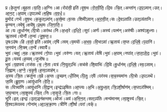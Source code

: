 

  
प्र।के॒तुना॑।बृ॒ह॒ता।या॒ति॒।अ॒ग्निः।आ।रोद॑सी॒ इति॑।वृ॒ष॒भः।रो॒र॒वी॒ति॒।दि॒वः।चि॒त्।अन्ता॑न्।उ॒प॒ऽमान्।उत्।आ॒न॒ट्।अ॒पाम्।उ॒पऽस्थे॑।म॒हि॒षः।व॒व॒र्ध॒॥  
मु॒मोद॑।गर्भः॑।वृ॒ष॒भः।क॒कुत्ऽमा॑न्।अ॒स्रे॒मा।व॒त्सः।शिमी॑ऽवान्।अ॒रा॒वी॒त्।सः।दे॒वऽता॑ति।उत्ऽय॑तानि।कृ॒ण्वन्।स्वेषु॑।क्षये॑षु।प्र॒थ॒मः।जि॒गा॒ति॒॥  
आ।यः।मू॒र्धान॑म्।पि॒त्रोः।अर॑ब्ध।नि।अ॒ध्व॒रे।द॒धि॒रे॒।सूरः॑।अर्णः॑।अस्य॑।पत्म॑न्।अरु॑षीः।अश्व॑ऽबुध्नाः।ऋ॒तस्य॑।योनौ॑।त॒न्वः॑।जु॒ष॒न्त॒॥  
उ॒षःऽउ॑षः।हि।व॒सो॒ इति॑।अग्र॑म्।एषि॑।त्वम्।य॒मयोः॑।अ॒भ॒वः॒।वि॒भाऽवा॑।ऋ॒ताय॑।स॒प्त।द॒धि॒षे॒।प॒दानि॑।ज॒नय॑न्।मि॒त्रम्।त॒न्वे॑।स्वायै॑॥  
भुवः॑।चक्षुः॑।म॒हः।ऋ॒तस्य॑।गो॒पाः।भुवः॑।वरु॑णः।यत्।ऋ॒ताय॑।वेषि॑।भुवः॑।अ॒पाम्।नपा॑त्।जा॒त॒ऽवे॒दः॒।भुवः॑।दू॒तः।यस्य॑।ह॒व्यम्।जुजो॑षः॥  
भुवः॑।य॒ज्ञस्य॑।रज॑सः।च॒।ने॒ता।यत्र॑।नि॒युत्ऽभिः॑।सच॑से।शि॒वाभिः॑।दि॒वि।मू॒र्धान॑म्।द॒धि॒षे॒।स्वः॒ऽसाम्।जि॒ह्वाम्।अ॒ग्ने॒।च॒कृ॒षे॒।ह॒व्य॒ऽवाह॑म्॥  
अ॒स्य।त्रि॒तः।क्रतु॑ना।व॒व्रे।अ॒न्तः।इ॒च्छन्।धी॒तिम्।पि॒तुः।एवैः॑।पर॑स्य।स॒च॒स्यमा॑नः।पि॒त्रोः।उ॒पऽस्थे॑।जा॒मि।ब्रु॒वा॒णः।आयु॑धानि।वे॒ति॒॥  
सः।पित्र्या॑णि।आयु॑धानि।वि॒द्वान्।इन्द्र॑ऽइषितः।आ॒प्त्यः।अ॒भि।अ॒यु॒ध्य॒त्।त्रि॒ऽशी॒र्षाण॑म्।स॒प्तऽर॑श्मिम्।ज॒घ॒न्वान्।त्वा॒ष्ट्रस्य॑।चि॒त्।निः।स॒सृ॒जे॒।त्रि॒तः।गाः॥  
भूरि॑।इत्।इन्द्रः॑।उ॒त्ऽइन॑क्षन्तम्।ओजः॑।अव॑।अ॒भि॒न॒त्।सत्ऽप॑तिः।मन्य॑मानम्।त्वा॒ष्ट्रस्य॑।चि॒त्।वि॒श्वऽरू॑पस्य।गोना॑म्।आ॒ऽच॒क्रा॒णः।त्रीणि॑।शी॒र्षा।परा॑।वर्क्॥  
